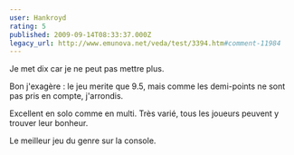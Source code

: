 ```yaml
---
user: Hankroyd
rating: 5
published: 2009-09-14T08:33:37.000Z
legacy_url: http://www.emunova.net/veda/test/3394.htm#comment-11984
---
```

Je met dix car je ne peut pas mettre plus.

Bon j'exagère : le jeu merite que 9.5, mais comme les demi-points ne sont pas pris en compte, j'arrondis.

Excellent en solo comme en multi.
Très varié, tous les joueurs peuvent y trouver leur bonheur.

Le meilleur jeu du genre sur la console.